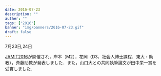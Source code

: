 ```yaml
---
date: 2016-07-23
description: ""
auther: ""
tags: ["2016"]
banner: "img/banners/2016-07-23.gif"
draft: false
---
```

7月23日,24日

[JAMIT2016](http://jamit2016.jamit.jp/)が開催され，岸本（M2），花岡（D3，社会人博士課程，東大・助教），斉藤助教が発表しました．また，山口大との共同執筆論文が田中栄一賞を受賞しました．
